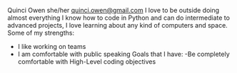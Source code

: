 Quinci Owen
she/her
quinci.owen@gmail.com
I love to be outside doing almost everything
I know how to code in Python and can do intermediate to advanced projects, I love learning about any kind of computers and space.
  Some of my strengths:
  - I like working on teams
  - I am comfortable with public speaking
Goals that I have:
  -Be completely comfortable with High-Level coding objectives
